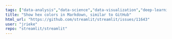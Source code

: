```yaml
---
tags: ["data-analysis","data-science","data-visualization","deep-learning","developer-tools","featuremarkdown","machine-learning","python","streamlit","typeenhancement"]
title: "Show hex colors in Markdown, similar to GitHub"
html_url: "https://github.com/streamlit/streamlit/issues/11643"
user: "jrieke"
repo: "streamlit/streamlit"
---
```


